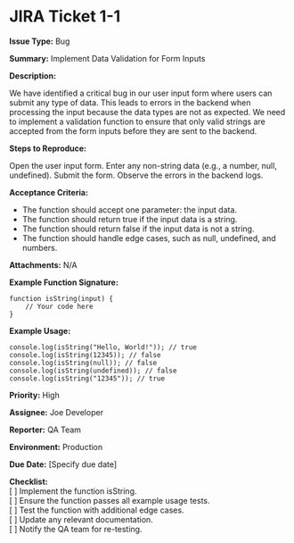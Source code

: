 # JIRA Ticket 1-1
**Issue Type:** Bug

**Summary:** Implement Data Validation for Form Inputs

**Description:**

We have identified a critical bug in our user input form where users can submit any type of data. This leads to errors in the backend when processing the input because the data types are not as expected. We need to implement a validation function to ensure that only valid strings are accepted from the form inputs before they are sent to the backend.

**Steps to Reproduce:**

Open the user input form.
Enter any non-string data (e.g., a number, null, undefined).
Submit the form.
Observe the errors in the backend logs.

**Acceptance Criteria:**

- The function should accept one parameter: the input data.
- The function should return true if the input data is a string.
- The function should return false if the input data is not a string.
- The function should handle edge cases, such as null, undefined, and numbers.

**Attachments:** N/A

**Example Function Signature:**

```
function isString(input) {
    // Your code here
}
```

**Example Usage:**

```
console.log(isString("Hello, World!")); // true
console.log(isString(12345)); // false
console.log(isString(null)); // false
console.log(isString(undefined)); // false
console.log(isString("12345")); // true
```
**Priority:** High

**Assignee:** Joe Developer

**Reporter:** QA Team

**Environment:** Production

**Due Date:** [Specify due date]

**Checklist:** <br>
[ ] Implement the function isString.<br>
[ ] Ensure the function passes all example usage tests.<br>
[ ] Test the function with additional edge cases.<br>
[ ] Update any relevant documentation.<br>
[ ] Notify the QA team for re-testing.<br>
